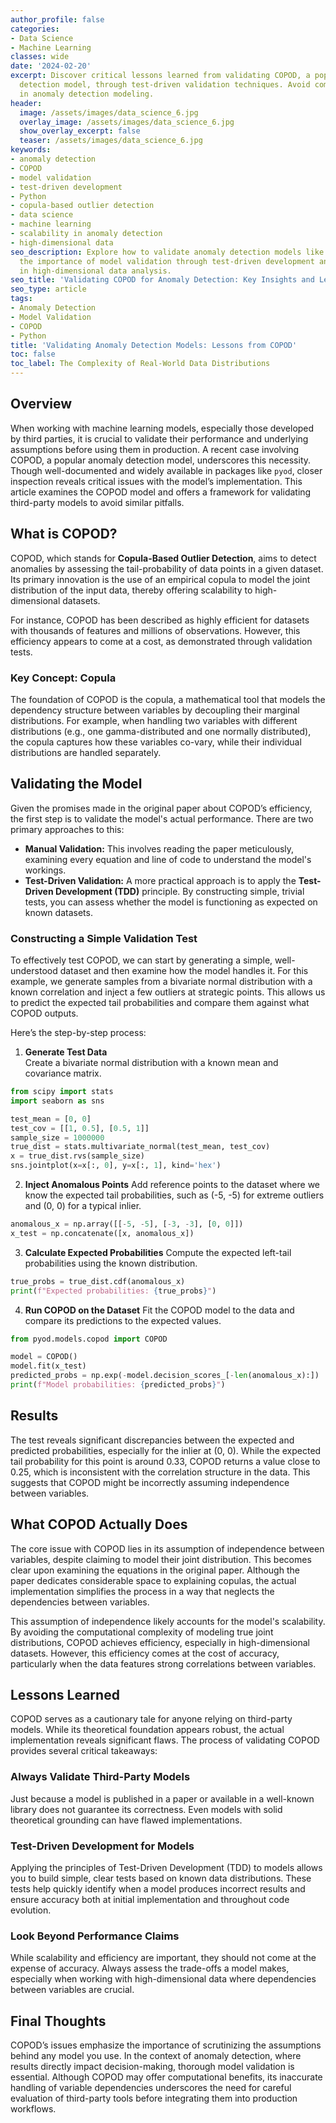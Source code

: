 ```yaml
---
author_profile: false
categories:
- Data Science
- Machine Learning
classes: wide
date: '2024-02-20'
excerpt: Discover critical lessons learned from validating COPOD, a popular anomaly
  detection model, through test-driven validation techniques. Avoid common pitfalls
  in anomaly detection modeling.
header:
  image: /assets/images/data_science_6.jpg
  overlay_image: /assets/images/data_science_6.jpg
  show_overlay_excerpt: false
  teaser: /assets/images/data_science_6.jpg
keywords:
- anomaly detection
- COPOD
- model validation
- test-driven development
- Python
- copula-based outlier detection
- data science
- machine learning
- scalability in anomaly detection
- high-dimensional data
seo_description: Explore how to validate anomaly detection models like COPOD. Learn
  the importance of model validation through test-driven development and avoid pitfalls
  in high-dimensional data analysis.
seo_title: 'Validating COPOD for Anomaly Detection: Key Insights and Lessons'
seo_type: article
tags:
- Anomaly Detection
- Model Validation
- COPOD
- Python
title: 'Validating Anomaly Detection Models: Lessons from COPOD'
toc: false
toc_label: The Complexity of Real-World Data Distributions
---
```


## Overview

When working with machine learning models, especially those developed by third parties, it is crucial to validate their performance and underlying assumptions before using them in production. A recent case involving COPOD, a popular anomaly detection model, underscores this necessity. Though well-documented and widely available in packages like `pyod`, closer inspection reveals critical issues with the model’s implementation. This article examines the COPOD model and offers a framework for validating third-party models to avoid similar pitfalls.

## What is COPOD?

COPOD, which stands for **Copula-Based Outlier Detection**, aims to detect anomalies by assessing the tail-probability of data points in a given dataset. Its primary innovation is the use of an empirical copula to model the joint distribution of the input data, thereby offering scalability to high-dimensional datasets. 

For instance, COPOD has been described as highly efficient for datasets with thousands of features and millions of observations. However, this efficiency appears to come at a cost, as demonstrated through validation tests.

### Key Concept: Copula

The foundation of COPOD is the copula, a mathematical tool that models the dependency structure between variables by decoupling their marginal distributions. For example, when handling two variables with different distributions (e.g., one gamma-distributed and one normally distributed), the copula captures how these variables co-vary, while their individual distributions are handled separately.

## Validating the Model

Given the promises made in the original paper about COPOD’s efficiency, the first step is to validate the model's actual performance. There are two primary approaches to this:

- **Manual Validation:** This involves reading the paper meticulously, examining every equation and line of code to understand the model's workings.
- **Test-Driven Validation:** A more practical approach is to apply the **Test-Driven Development (TDD)** principle. By constructing simple, trivial tests, you can assess whether the model is functioning as expected on known datasets.

### Constructing a Simple Validation Test

To effectively test COPOD, we can start by generating a simple, well-understood dataset and then examine how the model handles it. For this example, we generate samples from a bivariate normal distribution with a known correlation and inject a few outliers at strategic points. This allows us to predict the expected tail probabilities and compare them against what COPOD outputs.

Here’s the step-by-step process:

1. **Generate Test Data**  
Create a bivariate normal distribution with a known mean and covariance matrix.

```python
from scipy import stats
import seaborn as sns

test_mean = [0, 0]
test_cov = [[1, 0.5], [0.5, 1]]
sample_size = 1000000
true_dist = stats.multivariate_normal(test_mean, test_cov)
x = true_dist.rvs(sample_size)
sns.jointplot(x=x[:, 0], y=x[:, 1], kind='hex')
```

2. **Inject Anomalous Points**
Add reference points to the dataset where we know the expected tail probabilities, such as (-5, -5) for extreme outliers and (0, 0) for a typical inlier.

```python
anomalous_x = np.array([[-5, -5], [-3, -3], [0, 0]])
x_test = np.concatenate([x, anomalous_x])
```

3. **Calculate Expected Probabilities**
Compute the expected left-tail probabilities using the known distribution.

```python
true_probs = true_dist.cdf(anomalous_x)
print(f"Expected probabilities: {true_probs}")
```

4. **Run COPOD on the Dataset**
Fit the COPOD model to the data and compare its predictions to the expected values.

```python
from pyod.models.copod import COPOD

model = COPOD()
model.fit(x_test)
predicted_probs = np.exp(-model.decision_scores_[-len(anomalous_x):])
print(f"Model probabilities: {predicted_probs}")
```

## Results

The test reveals significant discrepancies between the expected and predicted probabilities, especially for the inlier at (0, 0). While the expected tail probability for this point is around 0.33, COPOD returns a value close to 0.25, which is inconsistent with the correlation structure in the data. This suggests that COPOD might be incorrectly assuming independence between variables.

## What COPOD Actually Does

The core issue with COPOD lies in its assumption of independence between variables, despite claiming to model their joint distribution. This becomes clear upon examining the equations in the original paper. Although the paper dedicates considerable space to explaining copulas, the actual implementation simplifies the process in a way that neglects the dependencies between variables.

This assumption of independence likely accounts for the model's scalability. By avoiding the computational complexity of modeling true joint distributions, COPOD achieves efficiency, especially in high-dimensional datasets. However, this efficiency comes at the cost of accuracy, particularly when the data features strong correlations between variables.

## Lessons Learned

COPOD serves as a cautionary tale for anyone relying on third-party models. While its theoretical foundation appears robust, the actual implementation reveals significant flaws. The process of validating COPOD provides several critical takeaways:

### Always Validate Third-Party Models

Just because a model is published in a paper or available in a well-known library does not guarantee its correctness. Even models with solid theoretical grounding can have flawed implementations.

### Test-Driven Development for Models

Applying the principles of Test-Driven Development (TDD) to models allows you to build simple, clear tests based on known data distributions. These tests help quickly identify when a model produces incorrect results and ensure accuracy both at initial implementation and throughout code evolution.

### Look Beyond Performance Claims

While scalability and efficiency are important, they should not come at the expense of accuracy. Always assess the trade-offs a model makes, especially when working with high-dimensional data where dependencies between variables are crucial.

## Final Thoughts

COPOD’s issues emphasize the importance of scrutinizing the assumptions behind any model you use. In the context of anomaly detection, where results directly impact decision-making, thorough model validation is essential. Although COPOD may offer computational benefits, its inaccurate handling of variable dependencies underscores the need for careful evaluation of third-party tools before integrating them into production workflows.
